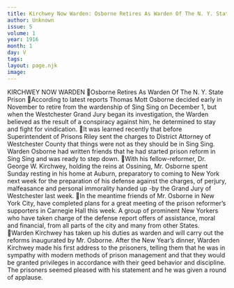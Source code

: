 ```yaml
---
title: Kirchwey Now Warden: Osborne Retires As Warden Of The N. Y. State Prison
author: Unknown
issue: 5
volume: 1
year: 1916
month: 1
day: V
tags:
layout: page.njk
image:
---
```

KIRCHWEY NOW WARDEN Osborne Retires As Warden Of The N. Y. State Prison According to latest reports Thomas Mott Osborne decided early in November to retire from the wardenship of Sing Sing on December 1, but when the Westchester Grand Jury began its investigation, the Warden believed as the result of a conspiracy against him, he determined to stay and fight for vindication. It was learned recently that before Superintendent of Prisons Riley sent the charges to District Attorney of Westchester County that things were not as they should be in Sing Sing. Warden Osborne had written friends that he had started prison reform in Sing Sing and was ready to step down. With his fellow-reformer, Dr. George W. Kirchwey, holding the reins at Ossining, Mr. Osborne spent Sunday resting in his home at Auburn, preparatory to coming to New York next week for the preparation of his defense against the charges, of perjury, malfeasance and personal immorality handed up -by the Grand Jury of Westchester last week. In the meantime friends of Mr. Osborne in New York City, have completed plans for a great meeting of the prison reformer’s supporters in Carnegie Hall this week. A group of prominent New Yorkers who have taken charge of the defense report offers of assistance, moral and financial, from all parts of the city and many from other States. Warden Kirchwey has taken up his duties as warden and will carry out the reforms inaugurated by Mr. Osborne. After the New Year’s dinner, Warden Kirchwey made his first address to the prisoners, telling them that he was in sympathy with modern methods of prison management and that they would be granted privileges in accordance with their geed behavior and discipline. The prisoners seemed pleased with his statement and he was given a round of applause. 
